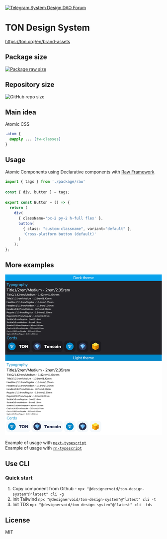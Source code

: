 [![Telegram System Design DAO Forum][telegram-system-design-dao-badge]][telegram-system-design-dao-url]

[telegram-system-design-dao-badge]: https://img.shields.io/badge/-System%20Design%20DAO%20Forum-2CA5E0?style=flat&logo=telegram&logoColor=white
[telegram-system-design-dao-url]: https://t.me/systemdesigndao_forum

# TON Design System

<https://ton.org/en/brand-assets>

## Package size
[![Package raw size](https://deno.bundlejs.com/?q=@designervoid/ton-design-system&badge=detailed&badge-style=for-the-badge)][bundlejs-ton-design-system-link]

[bundlejs-ton-design-system-link]: https://bundlejs.com/?q=@designervoid/ton-design-system

## Repository size
![GitHub repo size](https://img.shields.io/github/repo-size/systemdesigndao/ton-design-system)

## Main idea

Atomic CSS

```css
.atom {
  @apply ... (tw-classes)
}
```

## Usage

Atomic Components using Declarative components with [Raw Framework](https://github.com/systemdesigndao/ton-design-system/tree/master/registry/raw-framework#raw-ui-framework)

```ts
import { tags } from './package/raw'

const { div, button } = tags;

export const Button = () => {
  return (
    div(
      { className='px-2 py-2 h-full flex' }, 
      button(
        { class: "custom-classname", variant="default" }, 
        'Cross-platform button (default)'
      )
    );
};
```

## More examples

![Screenshot](./docs/images/App.jpeg)

Example of usage with [`next-typescript`](https://github.com/designervoid/ton-design-system-next-typescript)  
Example of usage with [`rn-typescript`](https://github.com/designervoid/ton-design-system-rn-typescript)

## Use CLI

### Quick start

1. Copy component from Github - `npx "@designervoid/ton-design-system"@"latest" cli -g`
2. Init Tailwind `npx "@designervoid/ton-design-system"@"latest" cli -t`
3. Init TDS `npx "@designervoid/ton-design-system"@"latest" cli -tds`

## License

MIT
